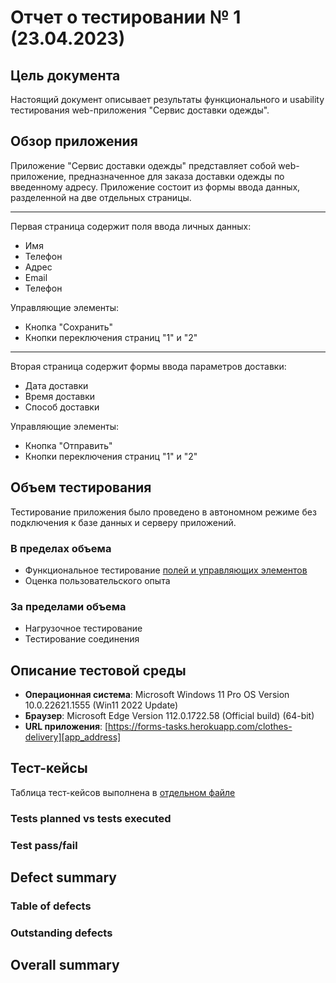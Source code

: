 # Отчет о тестировании № 1  (23.04.2023)

## Цель документа

Настоящий документ описывает результаты функционального и usability тестирования web-приложения "Сервис доставки одежды".

## Обзор приложения

Приложение "Сервис доставки одежды" представляет собой web-приложение, предназначенное для заказа доставки одежды по введенному адресу. Приложение состоит из формы ввода данных, разделенной на две отдельных страницы.
___

Первая страница содержит поля ввода личных данных:

- Имя
- Телефон
- Адрес
- Email
- Телефон

Управляющие элементы:

- Кнопка "Сохранить"
- Кнопки переключения страниц "1" и "2"

___

Вторая страница содержит формы ввода параметров доставки:

- Дата доставки
- Время доставки
- Способ доставки

Управляющие элементы:

- Кнопка "Отправить"
- Кнопки переключения страниц "1" и "2"

## Объем тестирования

Тестирование приложения было проведено в автономном режиме без подключения к базе данных и серверу приложений.

### В пределах объема

- Функциональное тестирование [полей и управляющих элементов](#обзор-приложения)
- Оценка пользовательского опыта

### За пределами объема

- Нагрузочное тестирование
- Тестирование соединения

## Описание тестовой среды

- **Операционная система**: Microsoft Windows 11 Pro OS Version 10.0.22621.1555 (Win11 2022 Update)
- **Браузер**: Microsoft Edge Version 112.0.1722.58 (Official build) (64-bit)
- **URL приложения**: [https://forms-tasks.herokuapp.com/clothes-delivery][app_address]

## Тест-кейсы

Таблица тест-кейсов выполнена в [отдельном файле][excel_file]

### Tests planned vs tests executed

### Test pass/fail

## Defect summary

### Table of defects

### Outstanding defects

## Overall summary

[app_address]: https://forms-tasks.herokuapp.com/clothes-delivery
[excel_file]: https://1drv.ms/x/s!AtzvQIJE_o7B-gozhOyYffZiloYH?e=FGCkGFhttps://1drv.ms/x/s!AtzvQIJE_o7B-gozhOyYffZiloYH?e=jgsgpf
